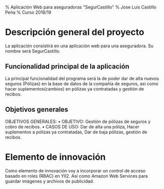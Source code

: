 % Aplicación Web para aseguradoras "SegurCastillo"
% Jose Luis Castillo Peña
% Curso 2018/19

# Descripción general del proyecto

La aplicación consistirá en una aplicación web para una aseguradora.
Su nombre será SegurCastillo.

## Funcionalidad principal de la aplicación

La principal funcionalidad del programa será la de poder dar de alta nuevos seguros (Pólizas) en la base de datos de la compañía de seguros, así como hacer suplementos(cambios) en pólizas ya contratadas y gestión de recibos.

## Objetivos generales

OBJETIVOS GENERALES:
    • OBJETIVO: Gestión de pólizas de seguros y cobro de recibos.
    • CASOS DE USO: Dar de alta una póliza, Hacer suplementos a pólizas ya contratadas, Dar de baja pólizas, gestión de recibos.

# Elemento de innovación

Como elemento de innovación voy a incorporar un control de acceso basado en roles (RBAC) en YII2. Así como Amazon Web Services para guardar imágenes y archivos de publicidad.
